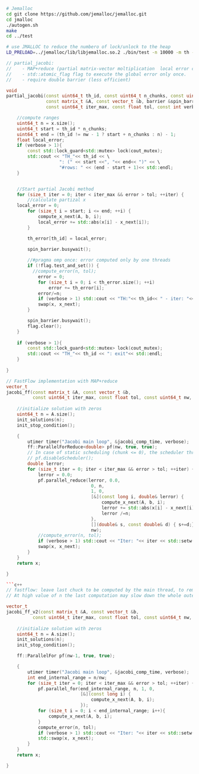 ```bash
# Jemalloc
cd git clone https://github.com/jemalloc/jemalloc.git
cd jmalloc
./autogen.sh
make
cd ../test

# use JMALLOC to reduce the numbero of lock/unlock to the heap
LD_PRELOAD=../jemalloc/lib/libjemalloc.so.2 ./bin/test -n 10000 -m th -w 16 -t 10e-6 -s 20 -v 1
```

```c++
// partial_jacobi: 
//    - MAP+reduce (partial matrix-vector moltiplication  local error computation) 
//    - std::atomic_flag flag to execute the global error only once.
//    - require double barrier (less efficient)

void 
partial_jacobi(const uint64_t th_id, const uint64_t n_chunks, const uint64_t nw,
               const matrix_t &A, const vector_t &b, barrier &spin_barrier,
               const uint64_t iter_max, const float tol, const int verbose){

    //compute ranges
    uint64_t n = x.size();
    uint64_t start = th_id * n_chunks;
    uint64_t end = (th_id != nw - 1 ? start + n_chunks : n) - 1;
    float local_error;    
    if (verbose > 1){
        const std::lock_guard<std::mutex> lock(cout_mutex);
        std::cout << "TH_"<< th_id << \
                    ": (" << start <<", "<< end<< ")" << \
                    "#rows: " << (end - start + 1)<< std::endl;
    }


    //Start partial Jacobi method
    for (size_t iter = 0; iter < iter_max && error > tol; ++iter) {
        //calculate partizal x
	local_error = 0;
        for (size_t i = start; i <= end; ++i) {
            compute_x_next(A, b, i);
	        local_error += std::abs(x[i] - x_next[i]);
        }

	    th_error[th_id] = local_error;
        
        spin_barrier.busywait();

        //#pragma omp once: error computed only by one threads 
        if (!flag.test_and_set()) {
          //compute_error(n, tol);
	        error = 0;
	        for (size_t i = 0; i < th_error.size(); ++i)
		        error += th_error[i];
	        error/=n;
            if (verbose > 1) std::cout << "TH:"<< th_id<< " - iter: "<< iter << " - Error: " << error << std::endl;
            swap(x, x_next);    
        }

        spin_barrier.busywait();
        flag.clear();
    }
    
    if (verbose > 1){
        const std::lock_guard<std::mutex> lock(cout_mutex);
        std::cout << "TH_"<< th_id << ": exit"<< std::endl;
    }
    
}

```

```c++
// FastFlow implementation with MAP+reduce
vector_t 
jacobi_ff(const matrix_t &A, const vector_t &b,
          const uint64_t iter_max, const float tol, const uint64_t nw, const int verbose){
    
    //initialize solution with zeros
    uint64_t n = A.size();
    init_solutions(n); 
    init_stop_condition();

    {
        utimer timer("Jacobi main loop", &jacobi_comp_time, verbose);
        ff::ParallelForReduce<double> pf(nw, true, true);
        // In case of static scheduling (chunk <= 0), the scheduler thread is never started.
        // pf.disableScheduler();
	    double lerror;
        for (size_t iter = 0; iter < iter_max && error > tol; ++iter) {
            lerror = 0.0;
		    pf.parallel_reduce(lerror, 0.0, 
                                0, n, 
                                1, 0,
                                [&](const long i, double& lerror) {
                                    compute_x_next(A, b, i);
				                    lerror += std::abs(x[i] - x_next[i]); 
                                    lerror /=n;
                                },
			                    [](double& s, const double& d) { s+=d;},
                                nw);
            //compute_error(n, tol);
            if (verbose > 1) std::cout << "Iter: "<< iter << std::setw(10) << "Error: " << error << std::endl;
            swap(x, x_next);    
        }
    }
    return x;

}

```c++
// fastflow: leave last chuck to be computed by the main thread, to remove a thread. 
// At high value of n the last computation may slow down the whole outer jacobi iteration.

vector_t 
jacobi_ff_v2(const matrix_t &A, const vector_t &b,
          const uint64_t iter_max, const float tol, const uint64_t nw, const int verbose){
    
    //initialize solution with zeros
    uint64_t n = A.size();
    init_solutions(n); 
    init_stop_condition();

    ff::ParallelFor pf(nw-1, true, true);

    {
        utimer timer("Jacobi main loop", &jacobi_comp_time, verbose);
        int end_internal_range = n/nw;
        for (size_t iter = 0; iter < iter_max && error > tol; ++iter) {
            pf.parallel_for(end_internal_range, n, 1, 0,
                            [&](const long i) {
                                compute_x_next(A, b, i);
                            });
            for (size_t i = 0; i < end_internal_range; i++){
                compute_x_next(A, b, i);
            }
            compute_error(n, tol);
            if (verbose > 1) std::cout << "Iter: "<< iter << std::setw(10) << "Error: " << error << std::endl;
            std::swap(x, x_next);    
        }
    }
    return x;

}
```